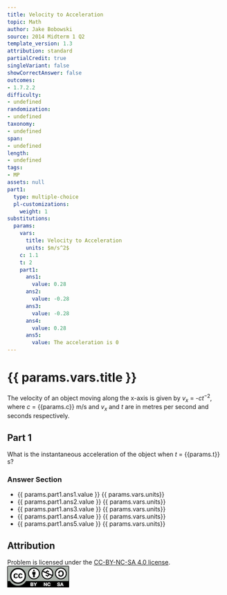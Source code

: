 ```yaml
---
title: Velocity to Acceleration
topic: Math
author: Jake Bobowski
source: 2014 Midterm 1 Q2
template_version: 1.3
attribution: standard
partialCredit: true
singleVariant: false
showCorrectAnswer: false
outcomes:
- 1.7.2.2
difficulty:
- undefined
randomization:
- undefined
taxonomy:
- undefined
span:
- undefined
length:
- undefined
tags:
- MP
assets: null
part1:
  type: multiple-choice
  pl-customizations:
    weight: 1
substitutions:
  params:
    vars:
      title: Velocity to Acceleration
      units: $m/s^2$
    c: 1.1
    t: 2
    part1:
      ans1:
        value: 0.28
      ans2:
        value: -0.28
      ans3:
        value: -0.28
      ans4:
        value: 0.28
      ans5:
        value: The acceleration is 0
---
```

# {{ params.vars.title }}
The velocity of an object moving along the x-axis is given by $v_x$ = -$ct^{-2}$, where $c$ = {{params.c}} m/s
and $v_x$ and $t$ are in metres per second and seconds respectively.

## Part 1

What is the instantaneous acceleration of the object when $t$ = {{params.t}} s?

### Answer Section

- {{ params.part1.ans1.value }} {{ params.vars.units}}
- {{ params.part1.ans2.value }} {{ params.vars.units}}
- {{ params.part1.ans3.value }} {{ params.vars.units}}
- {{ params.part1.ans4.value }} {{ params.vars.units}}
- {{ params.part1.ans5.value }} {{ params.vars.units}}

## Attribution

Problem is licensed under the [CC-BY-NC-SA 4.0 license](https://creativecommons.org/licenses/by-nc-sa/4.0/).<br> ![The Creative Commons 4.0 license requiring attribution-BY, non-commercial-NC, and share-alike-SA license.](https://raw.githubusercontent.com/firasm/bits/master/by-nc-sa.png)